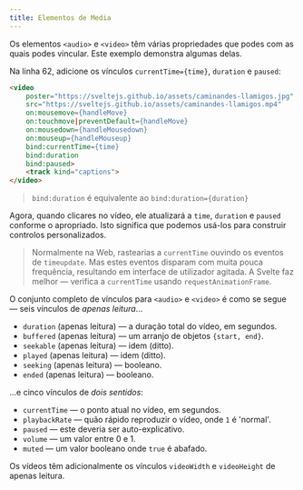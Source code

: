 ```yaml
---
title: Elementos de Media
---
```


Os elementos `<audio>` e `<video>` têm várias propriedades que podes com as quais podes vincular. Este exemplo demonstra algumas delas. 

Na linha 62, adicione os vínculos `currentTime={time}`, `duration` e `paused`:

```html
<video
	poster="https://sveltejs.github.io/assets/caminandes-llamigos.jpg"
	src="https://sveltejs.github.io/assets/caminandes-llamigos.mp4"
	on:mousemove={handleMove}
	on:touchmove|preventDefault={handleMove}
	on:mousedown={handleMousedown}
	on:mouseup={handleMouseup}
	bind:currentTime={time}
	bind:duration
	bind:paused>
	<track kind="captions">
</video>
```

> `bind:duration` é equivalente ao `bind:duration={duration}`

Agora, quando clicares no vídeo, ele atualizará a `time`, `duration` e `paused` conforme o apropriado. Isto significa que podemos usá-los para construir controlos personalizados.

> Normalmente na Web, rastearias a `currentTime` ouvindo os eventos de `timeupdate`. Mas estes eventos disparam com muita pouca frequência, resultando em interface de utilizador agitada. A Svelte faz melhor — verifica a `currentTime` usando `requestAnimationFrame`.

O conjunto completo de vínculos para `<audio>` e `<video>` é como se segue — seis vínculos de *apenas leitura*...

* `duration` (apenas leitura) — a duração total do vídeo, em segundos.
* `buffered` (apenas leitura) — um arranjo de objetos `{start, end}`.
* `seekable` (apenas leitura) — idem (ditto).
* `played`   (apenas leitura) — idem (ditto).
* `seeking`  (apenas leitura) — booleano.
* `ended`    (apenas leitura) — booleano.

...e cinco vínculos de *dois sentidos*:

* `currentTime`  — o ponto atual no vídeo, em segundos.
* `playbackRate` — quão rápido reproduzir o vídeo, onde `1` é 'normal'.
* `paused`       — este deveria ser auto-explicativo.
* `volume`       — um valor entre 0 e 1.
* `muted`        — um valor booleano onde `true` é abafado.

Os vídeos têm adicionalmente os vínculos `videoWidth` e `videoHeight` de apenas leitura.
